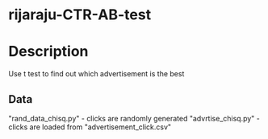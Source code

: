 # rijaraju-CTR-AB-test

# Description 
Use t test to find out which advertisement is the best

## Data
"rand_data_chisq.py" - clicks are randomly generated
"advrtise_chisq.py" - clicks are loaded from "advertisement_click.csv"





